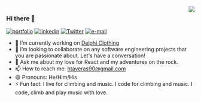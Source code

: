 <img align="right" src="https://github-readme-stats.vercel.app/api?username=honoriotaveras&show_icons=true&theme=radical">

### Hi there 👋
[![portfolio](https://img.shields.io/static/v1?label=portfolio&message=%20&color=800080&logo=&style=flat-square&logoColor=white)](https://www.honoriotaveras.com)
[![linkedin](https://img.shields.io/static/v1?label=linkedin&message=%20&color=ffa500&logo=&style=flat-square&logoColor=white)](https://www.linkedin.com/in/honorio-taveras/)
[![Twitter](https://img.shields.io/static/v1?label=Twitter&message=%20&color=1b81c1&logo=Twitter&style=flat-square&logoColor=white)](https://twitter.com/TaverasHonorio)
[![e-mail](https://img.shields.io/static/v1?label=e-mail&message=%20&color=68835c&logo=gmail&style=flat-square&logoColor=white)](mailto:htaveras90@gmail.com)

<!--
**HonorioTaveras/HonorioTaveras** is a ✨ _special_ ✨ repository because its `README.md` (this file) appears on your GitHub profile.
-->

- 🔭 I’m currently working on [Delphi Clothing](https://github.com/HonorioTaveras/delphi-clothing)
- 👯 I’m looking to collaborate on any software engineering projects that you are passionate about. Let's have a conversation!
- 💬 Ask me about my love for React and my adventures on the rock.
- 📫 How to reach me: htaveras90@gmail.com
- 😄 Pronouns: He/Him/His
- ⚡ Fun fact: I live for climbing and music. I code for climbing and music. I code, climb and play music with love.
